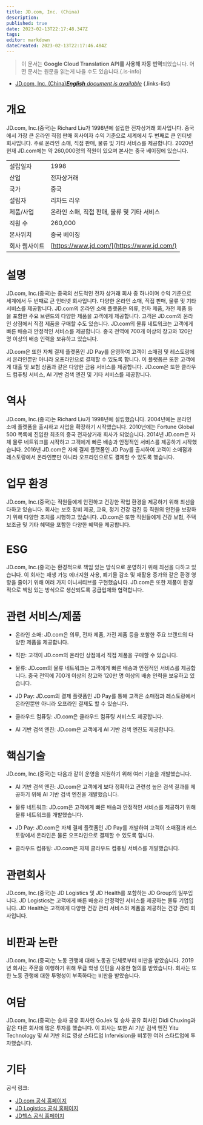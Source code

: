 ```yaml
---
title: JD.com, Inc. (China)
description: 
published: true
date: 2023-02-13T22:17:48.347Z
tags: 
editor: markdown
dateCreated: 2023-02-13T22:17:46.484Z
---
```


> 이 문서는 **Google Cloud Translation API를 사용해 자동 번역**되었습니다.
어떤 문서는 원문을 읽는게 나을 수도 있습니다.{.is-info}



- [JD.com, Inc. (China)***English** document is available*](/en/Knowledge-base/Dictionary/Company/jd-com-inc-china)
{.links-list}



# 개요

JD.com, Inc.(중국)는 Richard Liu가 1998년에 설립한 전자상거래 회사입니다. 중국에서 가장 큰 온라인 직접 판매 회사이자 수익 기준으로 세계에서 두 번째로 큰 인터넷 회사입니다. 주로 온라인 소매, 직접 판매, 물류 및 기타 서비스를 제공합니다. 2020년 현재 JD.com에는 약 260,000명의 직원이 있으며 본사는 중국 베이징에 있습니다.

| | |
| --- | --- |
| 설립일자 | 1998 |
| 산업 | 전자상거래 |
| 국가 | 중국 |
| 설립자 | 리차드 리우 |
| 제품/사업 | 온라인 소매, 직접 판매, 물류 및 기타 서비스 |
| 직원 수 | 260,000 |
| 본사위치 | 중국 베이징 |
| 회사 웹사이트 | [https://www.jd.com/](https://www.jd.com/) |

# 설명

JD.com, Inc.(중국)는 중국의 선도적인 전자 상거래 회사 중 하나이며 수익 기준으로 세계에서 두 번째로 큰 인터넷 회사입니다. 다양한 온라인 소매, 직접 판매, 물류 및 기타 서비스를 제공합니다. JD.com의 온라인 소매 플랫폼은 의류, 전자 제품, 가전 제품 등을 포함한 주요 브랜드의 다양한 제품을 고객에게 제공합니다. 고객은 JD.com의 온라인 상점에서 직접 제품을 구매할 수도 있습니다. JD.com의 물류 네트워크는 고객에게 빠른 배송과 안정적인 서비스를 제공합니다. 중국 전역에 700개 이상의 창고와 120만 명 이상의 배송 인력을 보유하고 있습니다.

JD.com은 또한 자체 결제 플랫폼인 JD Pay를 운영하여 고객이 소매점 및 레스토랑에서 온라인뿐만 아니라 오프라인으로 결제할 수 있도록 합니다. 이 플랫폼은 또한 고객에게 대출 및 보험 상품과 같은 다양한 금융 서비스를 제공합니다. JD.com은 또한 클라우드 컴퓨팅 서비스, AI 기반 검색 엔진 및 기타 서비스를 제공합니다.

# 역사

JD.com, Inc.(중국)는 Richard Liu가 1998년에 설립했습니다. 2004년에는 온라인 소매 플랫폼을 출시하고 사업을 확장하기 시작했습니다. 2010년에는 Fortune Global 500 목록에 진입한 최초의 중국 전자상거래 회사가 되었습니다. 2014년 JD.com은 자체 물류 네트워크를 시작하고 고객에게 빠른 배송과 안정적인 서비스를 제공하기 시작했습니다. 2016년 JD.com은 자체 결제 플랫폼인 JD Pay를 출시하여 고객이 소매점과 레스토랑에서 온라인뿐만 아니라 오프라인으로도 결제할 수 있도록 했습니다.

# 업무 환경

JD.com, Inc.(중국)는 직원들에게 안전하고 건강한 작업 환경을 제공하기 위해 최선을 다하고 있습니다. 회사는 보호 장비 제공, 교육, 정기 건강 검진 등 직원의 안전을 보장하기 위해 다양한 조치를 시행하고 있습니다. JD.com은 또한 직원들에게 건강 보험, 주택 보조금 및 기타 혜택을 포함한 다양한 혜택을 제공합니다.

# ESG

JD.com, Inc.(중국)는 환경적으로 책임 있는 방식으로 운영하기 위해 최선을 다하고 있습니다. 이 회사는 재생 가능 에너지원 사용, 폐기물 감소 및 재활용 증가와 같은 환경 영향을 줄이기 위해 여러 가지 이니셔티브를 구현했습니다. JD.com은 또한 제품이 환경적으로 책임 있는 방식으로 생산되도록 공급업체와 협력합니다.

# 관련 서비스/제품

- 온라인 소매: JD.com은 의류, 전자 제품, 가전 제품 등을 포함한 주요 브랜드의 다양한 제품을 제공합니다.

- 직판: 고객이 JD.com의 온라인 상점에서 직접 제품을 구매할 수 있습니다.

- 물류: JD.com의 물류 네트워크는 고객에게 빠른 배송과 안정적인 서비스를 제공합니다. 중국 전역에 700개 이상의 창고와 120만 명 이상의 배송 인력을 보유하고 있습니다.

- JD Pay: JD.com의 결제 플랫폼인 JD Pay를 통해 고객은 소매점과 레스토랑에서 온라인뿐만 아니라 오프라인 결제도 할 수 있습니다.

- 클라우드 컴퓨팅: JD.com은 클라우드 컴퓨팅 서비스도 제공합니다.

- AI 기반 검색 엔진: JD.com은 고객에게 AI 기반 검색 엔진도 제공합니다.

# 핵심기술

JD.com, Inc.(중국)는 다음과 같이 운영을 지원하기 위해 여러 기술을 개발했습니다.

- AI 기반 검색 엔진: JD.com은 고객에게 보다 정확하고 관련성 높은 검색 결과를 제공하기 위해 AI 기반 검색 엔진을 개발했습니다.

- 물류 네트워크: JD.com은 고객에게 빠른 배송과 안정적인 서비스를 제공하기 위해 물류 네트워크를 개발했습니다.

- JD Pay: JD.com은 자체 결제 플랫폼인 JD Pay를 개발하여 고객이 소매점과 레스토랑에서 온라인은 물론 오프라인으로 결제할 수 있도록 합니다.

- 클라우드 컴퓨팅: JD.com은 자체 클라우드 컴퓨팅 서비스를 개발했습니다.

# 관련회사

JD.com, Inc.(중국)는 JD Logistics 및 JD Health를 포함하는 JD Group의 일부입니다. JD Logistics는 고객에게 빠른 배송과 안정적인 서비스를 제공하는 물류 기업입니다. JD Health는 고객에게 다양한 건강 관리 서비스와 제품을 제공하는 건강 관리 회사입니다.

# 비판과 논란

JD.com, Inc.(중국)는 노동 관행에 대해 노동권 단체로부터 비판을 받았습니다. 2019년 회사는 주문을 이행하기 위해 무급 학생 인턴을 사용한 혐의를 받았습니다. 회사는 또한 노동 관행에 대한 투명성이 부족하다는 비판을 받았습니다.

# 여담

JD.com, Inc.(중국)는 승차 공유 회사인 GoJek 및 승차 공유 회사인 Didi Chuxing과 같은 다른 회사에 많은 투자를 했습니다. 이 회사는 또한 AI 기반 검색 엔진 Yitu Technology 및 AI 기반 의료 영상 스타트업 Infervision을 비롯한 여러 스타트업에 투자했습니다.

# 기타

공식 링크:
- [JD.com 공식 홈페이지](https://www.jd.com/)
- [JD Logistics 공식 홈페이지](https://www.jdlogistics.com/)
- [JD헬스 공식 홈페이지](https://www.jdhealth.com/)